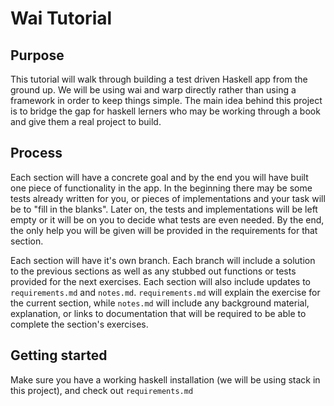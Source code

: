 # Wai Tutorial

## Purpose
This tutorial will walk through building a test driven Haskell app from the 
ground up. We will be using wai and warp directly rather than using a framework
in order to keep things simple. The main idea behind this project is to bridge
the gap for haskell lerners who may be working through a book and give them a 
real project to build.

## Process
Each section will have a concrete goal and by the end you will have built one
piece of functionality in the app. In the beginning there may be some tests 
already written for you, or pieces of implementations and your task will be to
"fill in the blanks". Later on, the tests and implementations will be left 
empty or it will be on you to decide what tests are even needed. By the end, 
the only help you will be given will be provided in the requirements for that 
section.
  
Each section will have it's own branch. Each branch will include a solution to 
the previous sections as well as any stubbed out functions or tests provided 
for the next exercises. Each section will also include updates to 
`requirements.md` and `notes.md`. `requirements.md` will explain the exercise 
for the current section, while `notes.md` will include any background material, 
explanation, or links to documentation that will be required to be able to 
complete the section's exercises.

## Getting started
Make sure you have a working haskell installation (we will be using stack in 
this project), and check out `requirements.md`
